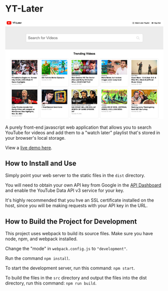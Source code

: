 # YT-Later

![Screenshot](screenshot.jpg )

A purely front-end javascript web application that allows you to search YouTube for videos and add them to a "watch later" playlist that's stored in your browser's local storage.

View a [live demo here](https://nick.do/yt-later).

## How to Install and Use

Simply point your web server to the static files in the `dist` directory.

You will need to obtain your own API key from Google in the [API Dashboard](https://console.cloud.google.com/apis/credentials) and enable the YouTube Data API v3 service for your key.

It's highly recommended that you hve an SSL certificate installed on the host, since you will be making requests with your API key in the URL.

## How to Build the Project for Development

This project uses webpack to build its source files. Make sure you have node, npm, and webpack installed.

Change the "mode" in `webpack.config.js` to  `"development"`.

Run the command `npm install`.

To start the development server, run this command: `npm start`.

To build the files in the `src` directory and output the files into the dist directory, run this command: `npm run build`.
